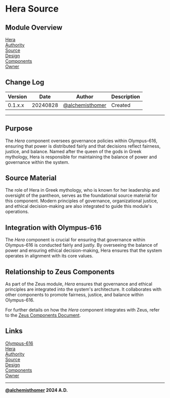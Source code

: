 # Hera Source

## Module Overview
[Hera](README.md)  
[Authority](../zeus/zeus.components.md)  
[Source](hera.source.md)  
[Design](hera.design.md)  
[Components](hera.components.md)  
[Owner](https://github.com/alchemisthomer)  

## Change Log

| Version   | Date       | Author                                                   | Description   |
|-----------|------------|----------------------------------------------------------|---------------|
| 0.1.x.x   | 20240828   | [@alchemisthomer](https://github.com/alchemisthomer)     | Created       

---

## Purpose

The *Hera* component oversees governance policies within Olympus-616, ensuring that power is distributed fairly and that decisions reflect fairness, justice, and balance. Named after the queen of the gods in Greek mythology, Hera is responsible for maintaining the balance of power and governance within the system.

## Source Material

The role of Hera in Greek mythology, who is known for her leadership and oversight of the pantheon, serves as the foundational source material for this component. Modern principles of governance, organizational justice, and ethical decision-making are also integrated to guide this module's operations.

## Integration with Olympus-616

The *Hera* component is crucial for ensuring that governance within Olympus-616 is conducted fairly and justly. By overseeing the balance of power and ensuring ethical decision-making, Hera ensures that the system operates in alignment with its core values.

## Relationship to Zeus Components

As part of the Zeus module, *Hera* ensures that governance and ethical principles are integrated into the system's architecture. It collaborates with other components to promote fairness, justice, and balance within Olympus-616.

For further details on how the *Hera* component integrates with Zeus, refer to the [Zeus Components Document](../zeus/zeus.components.md).

## Links
[Olympus-616](../../README.md)  
[Hera](README.md)  
[Authority](https://github.com/alchemisthomer)  
[Source](hera.source.md)  
[Design](hera.design.md)  
[Components](hera.components.md)  
[Owner](https://github.com/alchemisthomer)
***
**[@alchemisthomer](https://github.com/alchemisthomer)
2024 A.D.**
